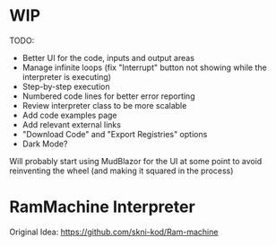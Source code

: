 # WIP
TODO:
- Better UI for the code, inputs and output areas
- Manage infinite loops (fix "Interrupt" button not showing while the interpreter is executing)
- Step-by-step execution
- Numbered code lines for better error reporting
- Review interpreter class to be more scalable
- Add code examples page
- Add relevant external links
- "Download Code" and "Export Registries" options
- Dark Mode?

Will probably start using MudBlazor for the UI at some point to avoid reinventing the wheel (and making it squared in the process)

# RamMachine Interpreter

Original Idea: https://github.com/skni-kod/Ram-machine
